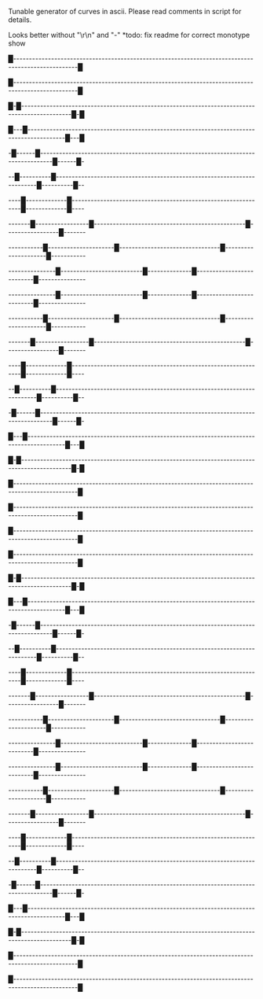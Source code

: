 Tunable generator of curves in ascii. 
Please read comments in script for details.

Looks better without "\r\n" and "-"
*todo: fix readme for correct monotype show

█--------------------------------------------------------------------------------------------------█ 

█--------------------------------------------------------------------------------------------------█ 

█-█----------------------------------------------------------------------------------------------█-█ 

█---█------------------------------------------------------------------------------------------█---█ 

-█------█----------------------------------------------------------------------------------█------█- 

--█----------█------------------------------------------------------------------------█----------█-- 

----█-------------█--------------------------------------------------------------█-------------█---- 

-------█-----------------█------------------------------------------------█-----------------█------- 

-----------█---------------------█--------------------------------█---------------------█----------- 

---------------█--------------------------█--------------█--------------------------█--------------- 

---------------█--------------------------█--------------█--------------------------█--------------- 

-----------█---------------------█--------------------------------█---------------------█----------- 

-------█-----------------█------------------------------------------------█-----------------█------- 

----█-------------█--------------------------------------------------------------█-------------█---- 

--█----------█------------------------------------------------------------------------█----------█-- 

-█------█----------------------------------------------------------------------------------█------█- 

█---█------------------------------------------------------------------------------------------█---█ 

█-█----------------------------------------------------------------------------------------------█-█ 

█--------------------------------------------------------------------------------------------------█ 

█--------------------------------------------------------------------------------------------------█ 

█--------------------------------------------------------------------------------------------------█ 

█--------------------------------------------------------------------------------------------------█ 

█-█----------------------------------------------------------------------------------------------█-█ 

█---█------------------------------------------------------------------------------------------█---█ 

-█------█----------------------------------------------------------------------------------█------█- 

--█----------█------------------------------------------------------------------------█----------█-- 

----█-------------█--------------------------------------------------------------█-------------█---- 

-------█-----------------█------------------------------------------------█-----------------█------- 

-----------█---------------------█--------------------------------█---------------------█----------- 

---------------█--------------------------█--------------█--------------------------█--------------- 

---------------█--------------------------█--------------█--------------------------█--------------- 

-----------█---------------------█--------------------------------█---------------------█----------- 

-------█-----------------█------------------------------------------------█-----------------█------- 

----█-------------█--------------------------------------------------------------█-------------█---- 

--█----------█------------------------------------------------------------------------█----------█-- 

-█------█----------------------------------------------------------------------------------█------█- 

█---█------------------------------------------------------------------------------------------█---█ 

█-█----------------------------------------------------------------------------------------------█-█ 

█--------------------------------------------------------------------------------------------------█ 

█--------------------------------------------------------------------------------------------------█ 
